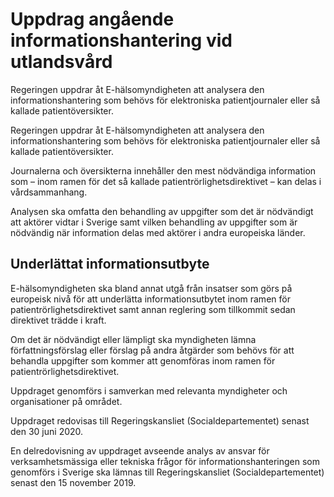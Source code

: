 # Uppdrag angående informationshantering vid utlandsvård

Regeringen uppdrar åt E-hälsomyndigheten att analysera den informationshantering som behövs för elektroniska patientjournaler eller så kallade patientöversikter.

Regeringen uppdrar åt E-hälsomyndigheten att analysera den informationshantering som behövs för elektroniska patientjournaler eller så kallade patientöversikter.

Journalerna och översikterna innehåller den mest nödvändiga information som – inom ramen för det så kallade patientrörlighetsdirektivet – kan delas i vårdsammanhang.

Analysen ska omfatta den behandling av uppgifter som det är nödvändigt att aktörer vidtar i Sverige samt vilken behandling av uppgifter som är nödvändig när information delas med aktörer i andra europeiska länder.

## Underlättat informationsutbyte

E-hälsomyndigheten ska bland annat utgå från insatser som görs på europeisk nivå för att underlätta informationsutbytet inom ramen för patientrörlighetsdirektivet samt annan reglering som tillkommit sedan direktivet trädde i kraft.

Om det är nödvändigt eller lämpligt ska myndigheten lämna författningsförslag eller förslag på andra åtgärder som behövs för att behandla uppgifter som kommer att genomföras inom ramen för patientrörlighetsdirektivet.

Uppdraget genomförs i samverkan med relevanta myndigheter och organisationer på området.

Uppdraget redovisas till Regeringskansliet (Socialdepartementet) senast den 30 juni 2020.

En delredovisning av uppdraget avseende analys av ansvar för verksamhetsmässiga eller tekniska frågor för informationshanteringen som genomförs i Sverige ska lämnas till Regeringskansliet (Socialdeparte­mentet) senast den 15 november 2019.
